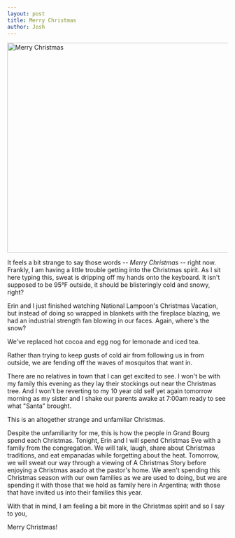 ```yaml
---
layout: post
title: Merry Christmas
author: Josh
---
```


<a href="http://www.flickr.com/photos/jbranchaud/11554485736/" title="Merry
Christmas by jbranchaud, on Flickr"><img
src="http://farm6.staticflickr.com/5488/11554485736_5c965e455c_z.jpg"
width="640" height="480" alt="Merry Christmas"></a>

It feels a bit strange to say those words -- *Merry Christmas* -- right now.
Frankly, I am having a little trouble getting into the Christmas spirit.
As I sit here typing this, sweat is dripping off my hands onto the keyboard.
It isn't supposed to be 95°F outside, it should be blisteringly cold and
snowy, right?

Erin and I just finished watching National Lampoon's Christmas Vacation, but
instead of doing so wrapped in blankets with the fireplace blazing, we had
an industrial strength fan blowing in our faces. Again, where's the snow?

We've replaced hot cocoa and egg nog for lemonade and iced tea.

Rather than trying to keep gusts of cold air from following us in from
outside, we are fending off the waves of mosquitos that want in.

There are no relatives in town that I can get excited to see.
I won't be with my family this evening as they lay their stockings out near
the Christmas tree.
And I won't be reverting to my 10 year old self yet again tomorrow morning as my
sister and I shake our parents awake at 7:00am ready to see what "Santa"
brought.

This is an altogether strange and unfamiliar Christmas.

Despite the unfamiliarity for me, this is how the people in Grand Bourg
spend each Christmas. Tonight, Erin and I will spend Christmas Eve with a
family from the congregation. We will talk, laugh, share about Christmas
traditions, and eat empanadas while forgetting about the heat. Tomorrow, we
will sweat our way through a viewing of A Christmas Story before enjoying a
Christmas asado at the pastor's home. We aren't spending this
Christmas season with our own families as we are used to doing, but we are
spending it with those that we hold as family here in Argentina; with
those that have invited us into their families this year.

With that in mind, I am feeling a bit more in the Christmas spirit and so I
say to you,

Merry Christmas!
